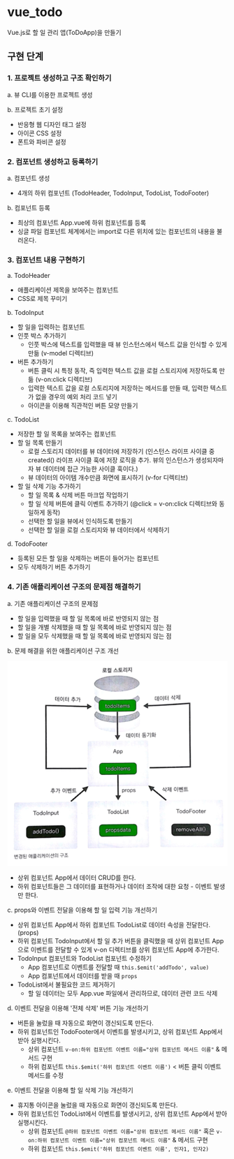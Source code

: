# vue_todo

Vue.js로 할 일 관리 앱(ToDoApp)을 만들기



## 구현 단계

### 1. 프로젝트 생성하고 구조 확인하기

a. 뷰 CLI를 이용한 프로젝트 생성 

b. 프로젝트 초기 설정 

- 반응형 웹 디자인 태그 설정 
- 아이콘 CSS 설정 
- 폰트와 파비콘 설정 

### 2. 컴포넌트 생성하고 등록하기

a. 컴포넌트 생성

- 4개의 하위 컴포넌트 (TodoHeader, TodoInput, TodoList, TodoFooter)

b. 컴포넌트 등록

- 최상의 컴포넌트 App.vue에 하위 컴포넌트를 등록
- 싱글 파일 컴포넌트 체계에서는 import로 다른 위치에 있는 컴포넌트의 내용을 불러온다.

### 3. 컴포넌트 내용 구현하기

a. TodoHeader

- 애플리케이션 제목을 보여주는 컴포넌트
- CSS로 제목 꾸미기

b. TodoInput

- 할 일을 입력하는 컴포넌트
- 인풋 박스 추가하기
  - 인풋 박스에 텍스트를 입력했을 때 뷰 인스턴스에서 텍스트 값을 인식할 수 있게 만듦 (v-model 디렉티브)
- 버튼 추가하기
  - 버튼 클릭 시 특정 동작, 즉 입력한 텍스트 값을 로컬 스토리지에 저장하도록 만듦 (v-on:click 디렉티브)
  - 입력한 텍스트 값을 로컬 스토리지에 저장하는 메서드를 만들 때, 입력한 텍스트가 없을 경우의 예외 처리 코드 넣기
  - 아이콘을 이용해 직관적인 버튼 모양 만들기

c. TodoList

- 저장한 할 일 목록을 보여주는 컴포넌트
- 할 일 목록 만들기
  - 로컬 스토리지 데이터를 뷰 데이터에 저장하기 (인스턴스 라이프 사이클 중 created() 라이프 사이클 훅에 저장 로직을 추가. 뷰의 인스턴스가 생성되자마자 뷰 데이터에 접근 가능한 사이클 훅이다.)
  - 뷰 데이터의 아이템 개수만큼 화면에 표시하기 (v-for 디렉티브)
- 할 일 삭제 기능 추가하기
  - 할 일 목록 & 삭제 버튼 마크업 작업하기
  - 할 일 삭제 버튼에 클릭 이벤트 추가하기 (@click = v-on:click 디렉티브와 동일하게 동작)
  - 선택한 할 일을 뷰에서 인식하도록 만들기
  - 선택한 할 일을 로컬 스토리지와 뷰 데이터에서 삭제하기

d. TodoFooter

- 등록된 모든 할 일을 삭제하는 버튼이 들어가는 컴포넌트
- 모두 삭제하기 버튼 추가하기

### 4. 기존 애플리케이션 구조의 문제점 해결하기

a. 기존 애플리케이션 구조의 문제점

- 할 일을 입력했을 때 할 일 목록에 바로 반영되지 않는 점
- 할 일을 개별 삭제했을 때 할 일 목록에 바로 반영되지 않는 점
- 할 일을 모두 삭제했을 때 할 일 목록에 바로 반영되지 않는 점

b. 문제 해결을 위한 애플리케이션 구조 개선

![app_structure](./app_structure.jpeg)

- 상위 컴포넌트 App에서 데이터 CRUD를 한다.
- 하위 컴포넌트들은 그 데이터를 표현하거나 데이터 조작에 대한 요청 - 이벤트 발생만 한다.

c. props와 이벤트 전달을 이용해 할 일 입력 기능 개선하기

- 상위 컴포넌트 App에서 하위 컴포넌트 TodoList로 데이터 속성을 전달한다. (props)
- 하위 컴포넌트 TodoInput에서 할 일 추가 버튼을 클릭했을 때 상위 컴포넌트 App으로 이벤트를 전달할 수 있게 v-on 디렉티브를 상위 컴포넌트 App에 추가한다.
- TodoInput 컴포넌트와 TodoList 컴포넌트 수정하기
  - App 컴포넌트로 이벤트를 전달할 때 ```this.$emit('addTodo', value)```
  - App 컴포넌트에서 데이터를 받을 때 ```props```
- TodoList에서 불필요한 코드 제거하기
  - 할 일 데이터는 모두 App.vue 파일에서 관리하므로, 데이터 관련 코드 삭제

d. 이벤트 전달을 이용해 '전체 삭제' 버튼 기능 개선하기

- 버튼을 눌렀을 때 자동으로 화면이 갱신되도록 만든다.
- 하위 컴포넌트인 TodoFooter에서 이벤트를 발생시키고, 상위 컴포넌트 App에서 받아 실행시킨다.
  - 상위 컴포넌트 ```v-on:하위 컴포넌트 이벤트 이름="상위 컴포넌트 메서드 이름"``` & 메서드 구현
  - 하위 컴포넌트 ```this.$emit('하위 컴포넌트 이벤트 이름')``` < 버튼 클릭 이벤트 메서드를 수정

e. 이벤트 전달을 이용해 할 일 삭제 기능 개선하기

- 휴지통 아이콘을 눌렀을 때 자동으로 화면이 갱신되도록 만든다.
- 하위 컴포넌트인 TodoList에서 이벤트를 발생시키고, 상위 컴포넌트 App에서 받아 실행시킨다.
  - 상위 컴포넌트 ```@하위 컴포넌트 이벤트 이름="상위 컴포넌트 메서드 이름"``` 혹은 ```v-on:하위 컴포넌트 이벤트 이름="상위 컴포넌트 메서드 이름"``` & 메서드 구현
  - 하위 컴포넌트 ```this.$emit('하위 컴포넌트 이벤트 이름', 인자1, 인자2)```
